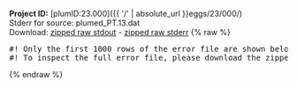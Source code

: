 **Project ID:** [plumID:23.000]({{ '/' | absolute_url }}eggs/23/000/)  
Stderr for source:  plumed_PT.13.dat   
Download: [zipped raw stdout](plumed_PT.13.dat.plumed.stdout.txt.zip) - [zipped raw stderr](plumed_PT.13.dat.plumed.stderr.txt.zip) 
{% raw %}
<pre>
#! Only the first 1000 rows of the error file are shown below
#! To inspect the full error file, please download the zipped raw stderr file above
</pre>
{% endraw %}

